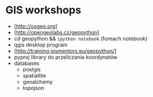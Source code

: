 # GIS workshops #

- [http://osgeo.org]
- [http://opengeolabs.cz/geopython]
- cd geopython && ```ipython notebook``` (foreach notebook)
- qgis desktop program
- [http://training.gismentors.eu/geopython/]
- pyproj library do przeliczania koordynatów
- databases
    - postgis
    - spatiallite
    - geoalchemy
    - topojson